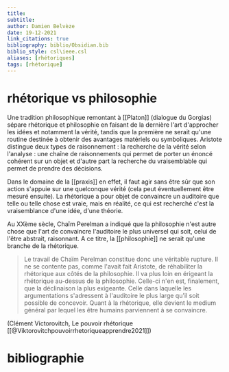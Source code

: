 ```yaml
---
title: 
subtitle:
author: Damien Belvèze
date: 19-12-2021
link_citations: true
bibliography: biblio/Obsidian.bib
biblio_style: csl\ieee.csl
aliases: [rhétoriques]
tags: [rhétorique]
---
```


# rhétorique vs philosophie

Une tradition philosophique remontant à [[Platon]] (dialogue du Gorgias) sépare rhétorique et philosophie en faisant de la dernière l'art d'approcher les idées et notamment la vérité, tandis que la première ne serait qu'une routine destinée à obtenir des avantages matériels ou symboliques. 
Aristote distingue deux types de raisonnement : la recherche de la vérité selon l'analyse : une chaîne de raisonnements qui permet de porter un énoncé cohérent sur un objet et d'autre part la recherche du vraisemblable qui permet de prendre des décisions. 

Dans le domaine de la [[praxis]] en effet, il faut agir sans être sûr que son action s'appuie sur une quelconque vérité (cela peut éventuellement être mesuré ensuite). La rhétorique a pour objet de convaincre un auditoire que telle ou telle chose est vraie, mais en réalité, ce qui est recherché c'est la vraisemblance d'une idée, d'une théorie. 

Au XXème sècle, Chaïm Perelman a indiqué que la philosophie n'est autre chose que l'art de convaincre l'auditoire le plus universel qui soit, celui de l'être abstrait, raisonnant. A ce titre, la [[philosophie]] ne serait qu'une branche de la rhétorique. 

> Le travail de Chaïm Perelman constitue donc une véritable rupture. Il ne se contente pas, comme l'avait fait Aristote, de réhabiliter la rhétorique aux côtés de la philosophie. Il va plus loin en érigeant la rhétorique au-dessus de la philosophie. Celle-ci n'en est, finalement, que la déclinaison la plus exigeante. Celle dans laquelle les argumentations s'adressent à l'auditoire le plus large qu'il soit possible de concevoir. Quant à la rhétorique, elle devient le medium général par lequel les être humains parviennent à se convaincre. 

(Clément Victorovitch, Le pouvoir rhétorique [[@Viktorovitchpouvoirrhetoriqueapprendre2021]])





# bibliographie

